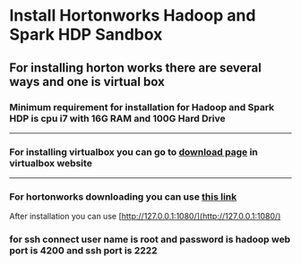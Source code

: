 # Install Hortonworks Hadoop and Spark HDP Sandbox

## For installing horton works there are several ways and one is virtual box

### Minimum requirement for installation for Hadoop and Spark HDP is cpu i7 with 16G RAM and 100G Hard Drive

---
### For installing virtualbox you can go to [download page](https://www.virtualbox.org/wiki/Downloads) in virtualbox website
---

### For hortonworks downloading you can use [this link](https://www.cloudera.com/downloads/hortonworks-sandbox.html)

After installation you can use [http://127.0.0.1:1080/](http://127.0.0.1:1080/)

### for ssh connect user name is root and password is hadoop web port is 4200 and ssh port is 2222






